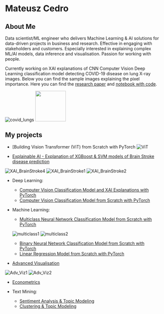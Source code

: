 # Mateusz Cedro
## About Me
Data scientist/ML engineer who delivers Machine Learning & AI solutions for data-driven projects in business and research. Effective in engaging with stakeholders and customers. Especially interested in explaining complex ML/AI models, data inference and visualisation. Passion for working with people.

Currently working on XAI explanations of CNN Computer Vision Deep Learning classification model detecting COVID-19 disease on lung X-ray images. Below you can find the sample images explaining the pixel importance. Here you can find the [research paper](https://github.com/mateuszcedro/mateuszcedro/blob/main/Explainable%20AI/Beyond%20the%20Black%20Box%20Do%20More%20Complex%20Models%20Provide%20Superior%20XAI.pdf) and [notebook with code](https://github.com/mateuszcedro/mateuszcedro/blob/main/Deep%20Learning%20PyTorch/XAI-ResNet50-notebook.ipynb).

![covid_lungs](https://github.com/mateuszcedro/mateuszcedro/blob/main/Explainable%20AI/Grads.png)
<img src="mateuszcedro/mateuszcedro/Deep Learning PyTorch/img/vit.png" width="100" />


## My projects
- [Building Vision Transformer (ViT) from Scratch with PyTorch
![ViT](https://github.com/mateuszcedro/mateuszcedro/blob/main/Explainable%20AI/xai_4.png)

- [Explainable AI - Explanation of XGBoost & SVM models of Brain Stroke disease prediction](https://github.com/mateuszcedro/mateuszcedro/blob/main/Explainable%20AI/XAI_Shap_BrainStroke_notebook.ipynb)

![XAI_BrainStroke4](https://github.com/mateuszcedro/mateuszcedro/blob/main/Explainable%20AI/xai_4.png)
![XAI_BrainStroke1](https://github.com/mateuszcedro/mateuszcedro/blob/main/Explainable%20AI/xai_1.png)
![XAI_BrainStroke2](https://github.com/mateuszcedro/mateuszcedro/blob/main/Explainable%20AI/xai_2.png)

- Deep Learning:
    - [Computer Vision Classification Model and XAI Explanations with PyTorch](https://github.com/mateuszcedro/mateuszcedro/blob/main/Deep%20Learning%20PyTorch/XAI-ResNet50-notebook.ipynb)
    - [Computer Vision Classification Model from Scratch with PyTorch](https://github.com/mateuszcedro/mateuszcedro/blob/main/Deep%20Learning%20PyTorch/Computer%20Vision%20Classification%20Model%20from%20Scratch%20with%20PyTorch.ipynb)

- Machine Learning:
    - [Multiclass Neural Network Classification Model from Scratch with PyTorch](https://github.com/mateuszcedro/mateuszcedro/blob/main/Machine%20Learning%20PyTorch/Neural%20Network%20Multiclass%20Classification%20Model%20from%20Scratch%20with%20PyTorch.ipynb)

  ![multiclass1](https://github.com/mateuszcedro/mateuszcedro/blob/main/Machine%20Learning%20PyTorch/imgs/Multiclass_1.png)
  ![multiclass2](https://github.com/mateuszcedro/mateuszcedro/blob/main/Machine%20Learning%20PyTorch/imgs/Multiclass_2.png)
  
    - [Binary Neural Network Classification Model from Scratch with PyTorch](https://github.com/mateuszcedro/mateuszcedro/blob/main/Machine%20Learning%20PyTorch/Neural%20Network%20Binary%20Classification%20Model%20from%20Scratch%20with%20PyTorch.ipynb)
    - [Linear Regression Model from Scratch with PyTorch](https://github.com/mateuszcedro/mateuszcedro/blob/main/Machine%20Learning%20PyTorch/Linear%20Regression%20Model%20from%20Scratch%20with%20PyTorch.ipynb)

 - [Advanced Visualisation](https://github.com/mateuszcedro/mateuszcedro/blob/main/Visualisation/Advanced%20Visualisation.md)

![Adv_Viz1](https://github.com/mateuszcedro/mateuszcedro/blob/main/Visualisation/Plots/s10.png)
![Adv_Viz2](https://github.com/mateuszcedro/mateuszcedro/blob/main/Visualisation/Plots/s3.png)

- [Econometrics](https://github.com/mateuszcedro/mateuszcedro/blob/main/Econometrics/Econometrics.ipynb)

- Text Mining:
    - [Sentiment Analysis & Topic Modeling](https://htmlpreview.github.io/?https://github.com/mateuszcedro/mateuszcedro/blob/main/Text%20mining/Sentiment%20Analysis%20%26%20Topic%20Modeling.html)
    - [Clustering & Topic Modeling](https://htmlpreview.github.io/?https://github.com/mateuszcedro/mateuszcedro/blob/main/Text%20mining/Clustering%20%26%20Topic%20Modeling.html)


<!---
mateuszcedro/mateuszcedro is a ✨ special ✨ repository because its `README.md` (this file) appears on your GitHub profile.
You can click the Preview link to take a look at your changes.
--->
